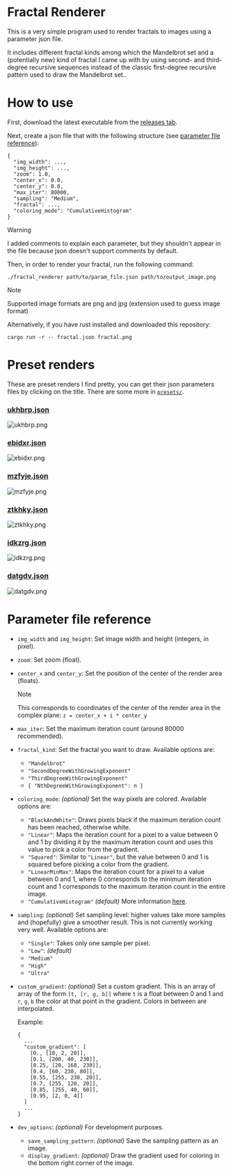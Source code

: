 # Fractal Renderer

This is a very simple program used to render fractals to images using a parameter json file.

It includes different fractal kinds among which the Mandelbrot set and a (potentially new) kind of fractal I came up with by using second- and third-degree recursive sequences instead of the classic first-degree recursive pattern used to draw the Mandelbrot set..

# How to use

First, download the latest executable from the [releases tab](https://github.com/valflrt/fractal_renderer/releases/latest).

Next, create a json file that with the following structure (see [parameter file reference](#parameter-file-reference)):

```jsonc
{
  "img_width": ...,
  "img_height": ...,
  "zoom": 1.0,
  "center_x": 0.0,
  "center_y": 0.0,
  "max_iter": 80000,
  "sampling": "Medium",
  "fractal": ...,
  "coloring_mode": "CumulativeHistogram"
}
```

> [!WARNING]
> I added comments to explain each parameter, but they shouldn't appear in the file because json doesn't support comments by default.

Then, in order to render your fractal, run the following command:

```
./fractal_renderer path/to/param_file.json path/to/output_image.png
```

> [!NOTE]
> Supported image formats are png and jpg (extension used to guess image format)

Alternatively, if you have rust installed and downloaded this repository:

```
cargo run -r -- fractal.json fractal.png
```

# Preset renders

These are preset renders I find pretty, you can get their json parameters files by clicking on the title. There are some more in [`presets/`](./presets/).

### [ukhbrp.json](./presets/ukhbrp.json)

![ukhbrp.png](./presets/ukhbrp.png)

### [ebidxr.json](./presets/ebidxr.json)

![ebidxr.png](./presets/ebidxr.png)

### [mzfyje.json](./presets/mzfyje.json)

![mzfyje.png](./presets/mzfyje.png)

### [ztkhky.json](./presets/ztkhky.json)

![ztkhky.png](./presets/ztkhky.png)

### [idkzrg.json](./presets/idkzrg.json)

![idkzrg.png](./presets/idkzrg.png)

### [datgdv.json](./presets/datgdv.json)

![datgdv.png](./presets/datgdv.png)

# Parameter file reference

- `img_width` and `img_height`: Set image width and height (integers, in pixel).

- `zoom`: Set zoom (float).

- `center_x` and `center_y`: Set the position of the center of the render area (floats).

  > [!NOTE]
  > This corresponds to coordinates of the center of the render area in the complex plane: `z = center_x + i * center_y`

- `max_iter`: Set the maximum iteration count (around 80000 recommended).

- `fractal_kind`: Set the fractal you want to draw. Available options are:

  - `"Mandelbrot"`
  - `"SecondDegreeWithGrowingExponent"`
  - `"ThirdDegreeWithGrowingExponent"`
  - `{ "NthDegreeWithGrowingExponent": n }`

- `coloring_mode`: _(optional)_ Set the way pixels are colored. Available options are:

  - `"BlackAndWhite"`: Draws pixels black if the maximum iteration count has been reached, otherwise white.
  - `"Linear"`: Maps the iteration count for a pixel to a value between 0 and 1 by dividing it by the maximum iteration count and uses this value to pick a color from the gradient.
  - `"Squared"`: Similar to `"Linear"`, but the value between 0 and 1 is squared before picking a color from the gradient.
  - `"LinearMinMax"`: Maps the iteration count for a pixel to a value between 0 and 1, where 0 corresponds to the minimum iteration count and 1 corresponds to the maximum iteration count in the entire image.
  - `"CumulativeHistogram"` _(default)_ More information [here](https://en.wikipedia.org/wiki/Plotting_algorithms_for_the_Mandelbrot_set#Histogram_coloring).

- `sampling`: _(optional)_ Set sampling level: higher values take more samples and (hopefully) give a smoother result. This is not currently working very well. Available options are:

  - `"Single"`: Takes only one sample per pixel.
  - `"Low"`: _(default)_
  - `"Medium"`
  - `"High"`
  - `"Ultra"`

- `custom_gradient`: _(optional)_ Set a custom gradient. This is an array of array of the form `[t, [r, g, b]]` where `t` is a float between 0 and 1 and `r`, `g`, `b` the color at that point in the gradient. Colors in between are interpolated.

  Example:

  ```
  {
    ...
    "custom_gradient": [
      [0., [10, 2, 20]],
      [0.1, [200, 40, 230]],
      [0.25, [20, 160, 230]],
      [0.4, [60, 230, 80]],
      [0.55, [255, 230, 20]],
      [0.7, [255, 120, 20]],
      [0.85, [255, 40, 60]],
      [0.95, [2, 0, 4]]
    ]
    ...
  }
  ```

- `dev_options`: _(optional)_ For development purposes.
  - `save_sampling_pattern`: _(optional)_ Save the sampling pattern as an image.
  - `display_gradient`: _(optional)_ Draw the gradient used for coloring in the bottom right corner of the image.
